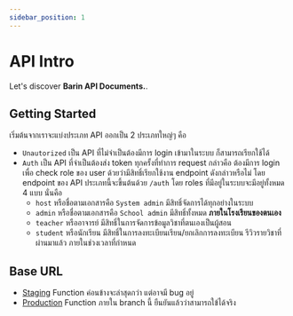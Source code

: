 ```yaml
---
sidebar_position: 1
---
```


# API Intro

Let's discover **Barin API Documents.**.

## Getting Started

เริ่มต้นจากเราจะแบ่งประเภท API ออกเป็น 2 ประเภทใหญ่ๆ คือ
- `Unautorized` เป็น API ที่ไม่จำเป็นต้องมีการ login เข้ามาในระบบ ก็สามารถเรียกใช้ได้
- `Auth` เป็น API ที่จำเป็นต้องส่ง token ทุกครั้งที่ทำการ request กล่าวคือ ต้องมีการ login เพื่อ check role ของ user ด้วยว่ามีสิทธิ์เรียกใช้งาน endpoint ดังกล่าวหรือไม่ โดย endpoint ของ API ประเภทนี้จะขึ้นต้นด้วย `/auth` โดย roles ที่มีอยู่ในระบบจะมีอยู่ทั้งหมด 4 แบบ นั่นคือ
  - `host` หรือชื่อตามเอกสารคือ `System admin` มีสิทธิ์จัดการได้ทุกอย่างในระบบ
  - `admin` หรือชื่อตามเอกสารคือ `School admin` มีสิทธิ์ทั้งหมด **ภายในโรงเรียนของตนเอง**
  - `teacher` หรืออาจารย์ มีสิทธิ์ในการจัดการข้อมูลวิชาที่ตนเองเป็นผู้สอน
  - `student` หรือนักเรียน มีสิทธิ์ในการลงทะเบียนเรียน/ยกเลิกการลงทะเบียน รีวิวรายวิชาที่ผ่านมาแล้ว ภายในช่วงเวลาที่กำหนด

## Base URL

- [Staging](https://barin-backend-staging.herokuapp.com/) Function ค่อนข้างจะล่าสุดกว่า แต่อาจมี bug อยู่
- [Production](https://barin-backend.herokuapp.com/) Function ภายใน branch นี้ ยืนยันแล้วว่าสามารถใข้ได้จริง
 
